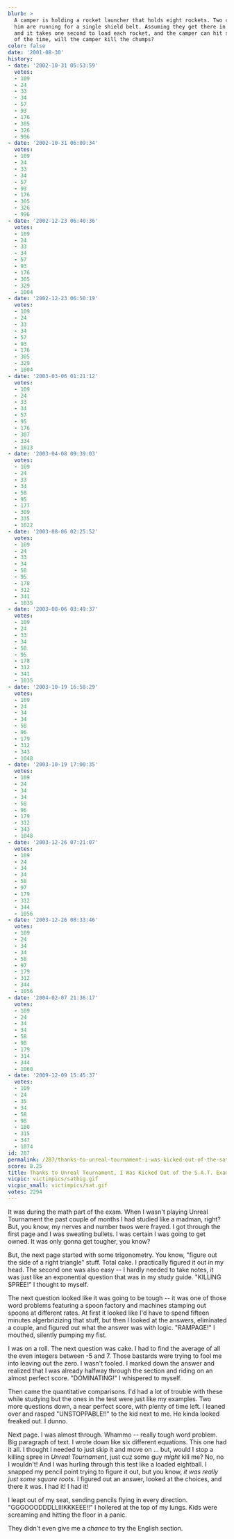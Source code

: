 ```yaml
---
blurb: >
  A camper is holding a rocket launcher that holds eight rockets. Two chumps below
  him are running for a single shield belt. Assuming they get there in five seconds,
  and it takes one second to load each rocket, and the camper can hit someone 25%
  of the time, will the camper kill the chumps?
color: false
date: '2001-08-30'
history:
- date: '2002-10-31 05:53:59'
  votes:
  - 109
  - 24
  - 33
  - 34
  - 57
  - 93
  - 176
  - 305
  - 326
  - 996
- date: '2002-10-31 06:09:34'
  votes:
  - 109
  - 24
  - 33
  - 34
  - 57
  - 93
  - 176
  - 305
  - 326
  - 996
- date: '2002-12-23 06:40:36'
  votes:
  - 109
  - 24
  - 33
  - 34
  - 57
  - 93
  - 176
  - 305
  - 329
  - 1004
- date: '2002-12-23 06:50:19'
  votes:
  - 109
  - 24
  - 33
  - 34
  - 57
  - 93
  - 176
  - 305
  - 329
  - 1004
- date: '2003-03-06 01:21:12'
  votes:
  - 109
  - 24
  - 33
  - 34
  - 57
  - 95
  - 176
  - 307
  - 334
  - 1013
- date: '2003-04-08 09:39:03'
  votes:
  - 109
  - 24
  - 33
  - 34
  - 58
  - 95
  - 177
  - 309
  - 335
  - 1022
- date: '2003-08-06 02:25:52'
  votes:
  - 109
  - 24
  - 33
  - 34
  - 58
  - 95
  - 178
  - 312
  - 341
  - 1035
- date: '2003-08-06 03:49:37'
  votes:
  - 109
  - 24
  - 33
  - 34
  - 58
  - 95
  - 178
  - 312
  - 341
  - 1035
- date: '2003-10-19 16:58:29'
  votes:
  - 109
  - 24
  - 34
  - 34
  - 58
  - 96
  - 179
  - 312
  - 343
  - 1048
- date: '2003-10-19 17:00:35'
  votes:
  - 109
  - 24
  - 34
  - 34
  - 58
  - 96
  - 179
  - 312
  - 343
  - 1048
- date: '2003-12-26 07:21:07'
  votes:
  - 109
  - 24
  - 34
  - 34
  - 58
  - 97
  - 179
  - 312
  - 344
  - 1056
- date: '2003-12-26 08:33:46'
  votes:
  - 109
  - 24
  - 34
  - 34
  - 58
  - 97
  - 179
  - 312
  - 344
  - 1056
- date: '2004-02-07 21:36:17'
  votes:
  - 109
  - 24
  - 34
  - 34
  - 58
  - 98
  - 179
  - 314
  - 344
  - 1060
- date: '2009-12-09 15:45:37'
  votes:
  - 109
  - 24
  - 35
  - 34
  - 58
  - 98
  - 180
  - 315
  - 347
  - 1074
id: 287
permalink: /287/thanks-to-unreal-tournament-i-was-kicked-out-of-the-sat-exams/
score: 8.25
title: Thanks to Unreal Tournament, I Was Kicked Out of the S.A.T. Exams
vicpic: victimpics/satbig.gif
vicpic_small: victimpics/sat.gif
votes: 2294
---
```


It was during the math part of the exam. When I wasn't playing Unreal
Tournament the past couple of months I had studied like a madman, right?
But, you know, my nerves and number twos were frayed. I got through the
first page and I was sweating bullets. I was certain I was going to get
owned. It was only gonna get tougher, you know?

But, the next page started with some trigonometry. You know, "figure out
the side of a right triangle" stuff. Total cake. I practically figured
it out in my head. The second one was also easy -- I hardly needed to
take notes, it was just like an exponential question that was in my
study guide. "KILLING SPREE!" I thought to myself.

The next question looked like it was going to be tough -- it was one of
those word problems featuring a spoon factory and machines stamping out
spoons at different rates. At first it looked like I'd have to spend
fifteen minutes algerbrizizing that stuff, but then I looked at the
answers, eliminated a couple, and figured out what the answer was with
logic. "RAMPAGE!" I mouthed, silently pumping my fist.

I was on a roll. The next question was cake. I had to find the average
of all the even integers between -5 and 7. Those bastards were trying to
fool me into leaving out the zero. I wasn't fooled. I marked down the
answer and realized that I was already halfway through the section and
riding on an almost perfect score. "DOMINATING!" I whispered to myself.

Then came the quantitative comparisons. I'd had a lot of trouble with
these while studying but the ones in the test were just like my
examples. Two more questions down, a near perfect score, with plenty of
time left. I leaned over and rasped "UNSTOPPABLE!!" to the kid next to
me. He kinda looked freaked out. I dunno.

Next page. I was almost through. Whammo -- really tough word problem.
Big paragraph of text. I wrote down like six different equations. This
one had it all. I thought I needed to just skip it and move on ... but,
would I stop a killing spree in *Unreal Tournament*, just cuz some guy
*might* kill me? No, no I wouldn't! And I was hurling through this test
like a loaded eightball. I snapped my pencil point trying to figure it
out, but you know, *it was really just some square roots*. I figured out
an answer, looked at the choices, and there it was. I had it! I had it!

I leapt out of my seat, sending pencils flying in every direction.
"GGGOOODDDLLIIIKKKEEE!!" I hollered at the top of my lungs. Kids were
screaming and hitting the floor in a panic.

They didn't even give me a *chance* to try the English section.